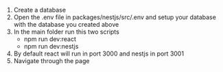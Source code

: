 1. Create a database
2. Open the .env file in packages/nestjs/src/.env and setup your database with the database you created above
3. In the main folder run this two scripts 
    - npm run dev:react
    - npm run dev:nestjs
4. By default react will run in port 3000 and nestjs in port 3001
5. Navigate through the page